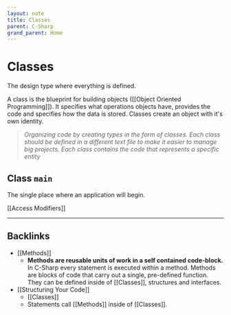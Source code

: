 ```yaml
---
layout: note
title: Classes
parent: C-Sharp
grand_parent: Home
---
```


# Classes

The design type where everything is defined.

A class is the blueprint for building objects ([[Object Oriented Programming]]). It specifies what operations objects have, provides the code and specifies how the data is stored. Classes create an object with it's own identity.

> _Organizing code by creating types in the form of classes. Each class should be defined in a different text file to make it easier to manage big projects. Each class contains the code that represents a specific entity_

## Class `main`

The single place where an application will begin.

[[Access Modifiers]]

---
## Backlinks
* [[Methods]]
	* **Methods are reusable units of work in a self contained code-block.** In C-Sharp every statement is executed within a method. Methods are blocks of code that carry out a single, pre-defined function. They can be defined inside of [[Classes]], structures and interfaces.
* [[Structuring Your Code]]
	* [[Classes]]
	* Statements call [[Methods]] inside of [[Classes]].

